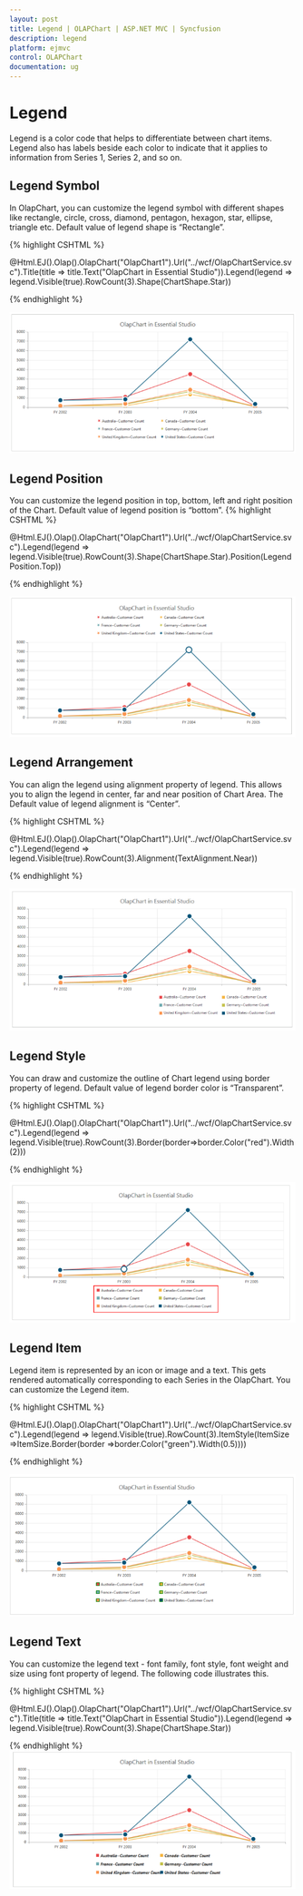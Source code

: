 ```yaml
---
layout: post
title: Legend | OLAPChart | ASP.NET MVC | Syncfusion
description: legend
platform: ejmvc
control: OLAPChart
documentation: ug
---
```


# Legend

Legend is a color code that helps to differentiate between chart items. Legend also has labels beside each color to indicate that it applies to information from Series 1, Series 2, and so on.

## Legend Symbol

In OlapChart, you can customize the legend symbol with different shapes like rectangle, circle, cross, diamond, pentagon, hexagon, star, ellipse, triangle etc. Default value of legend shape is “Rectangle”.

{% highlight CSHTML %}


@Html.EJ().Olap().OlapChart("OlapChart1").Url("../wcf/OlapChartService.svc").Title(title
 => title.Text("OlapChart in Essential Studio")).Legend(legend => 
 legend.Visible(true).RowCount(3).Shape(ChartShape.Star)) 

{% endhighlight %}

![](Legend_images/Legend_img1.png)



## Legend Position

You can customize the legend position in top, bottom, left and right position of the Chart. Default value of legend position is “bottom”. 
{% highlight CSHTML %}

@Html.EJ().Olap().OlapChart("OlapChart1").Url("../wcf/OlapChartService.svc").Legend(legend =>
legend.Visible(true).RowCount(3).Shape(ChartShape.Star).Position(LegendPosition.Top))

{% endhighlight  %}

![](Legend_images/Legend_img2.png)

## Legend Arrangement

You can align the legend using alignment property of legend. This allows you to align the legend in center, far and near position of Chart Area. The Default value of legend alignment is “Center”.


{% highlight CSHTML %}

@Html.EJ().Olap().OlapChart("OlapChart1").Url("../wcf/OlapChartService.svc").Legend(legend => legend.Visible(true).RowCount(3).Alignment(TextAlignment.Near))

{% endhighlight %}

![](Legend_images/Legend_img3.png)



## Legend Style 

You can draw and customize the outline of Chart legend using border property of legend. Default value of legend border color is “Transparent”.


{% highlight CSHTML %}

@Html.EJ().Olap().OlapChart("OlapChart1").Url("../wcf/OlapChartService.svc").Legend(legend => 
legend.Visible(true).RowCount(3).Border(border=>border.Color("red").Width(2)))


{% endhighlight  %}


![](Legend_images/Legend_img4.png)



## Legend Item 

Legend item is represented by an icon or image and a text. This gets rendered automatically corresponding to each Series in the OlapChart. You can customize the Legend item.

{% highlight CSHTML %}


@Html.EJ().Olap().OlapChart("OlapChart1").Url("../wcf/OlapChartService.svc").Legend(legend => 
legend.Visible(true).RowCount(3).ItemStyle(ItemSize =>ItemSize.Border(border =>border.Color("green").Width(0.5))))


{% endhighlight %}






![](Legend_images/Legend_img5.png)



## Legend Text

You can customize the legend text - font family, font style, font weight and size using font property of legend. The following code illustrates this.


{% highlight CSHTML %}

@Html.EJ().Olap().OlapChart("OlapChart1").Url("../wcf/OlapChartService.svc").Title(title => title.Text("OlapChart in Essential Studio")).Legend(legend => legend.Visible(true).RowCount(3).Shape(ChartShape.Star))

{% endhighlight %}
![](Legend_images/Legend_img6.png)



